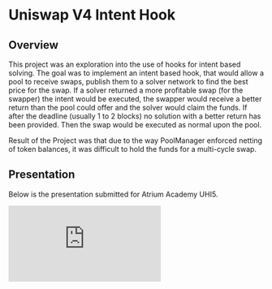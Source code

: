 # Uniswap V4 Intent Hook

## Overview

This project was an exploration into the use of hooks for intent based solving.
The goal was to implement an intent based hook, that would allow a pool to receive swaps, publish them to a solver network to find the best price for the swap. If a solver returned a more profitable swap (for the swapper) the intent would be executed, the swapper would receive a better return than the pool could offer and the solver would claim the funds. If after the deadline (usually 1 to 2 blocks) no solution with a better return has been provided. Then the swap would be executed as normal upon the pool.

Result of the Project was that due to the way PoolManager enforced netting of token balances, it was difficult to hold the funds for a multi-cycle swap.

## Presentation

Below is the presentation submitted for Atrium Academy UHI5.

<iframe
  src="https://www.loom.com/embed/c59e1a9eb2064d4a855cabab3941a514"
  frameborder="0"
  allowfullscreen
  allow="autoplay; encrypted-media"
  style={{
    width: "100%",
    height: "500px",
    borderRadius: "12px",
  }}
/>

<iframe
  src="https://docs.google.com/presentation/d/e/2PACX-1vRI3svpe1qNrtamn2aDuSlp4_eawgY237ae49o_4P50X8vBA2dVZguio3eA5nauS3ubdOWvwwxl-7tl/embed?start=false&loop=false&delayms=3000"
  frameBorder="0"
  allowFullScreen
  allow="autoplay; encrypted-media"
  style={{
    width: "100%",
    height: "500px",
    borderRadius: "12px",
  }}
/>

## UHI5 Submission

Email: john@johnwhitton.com

Description: Jincubator IntentSwapHook allows swaps to be created with a delay period before execution, enabling solvers to find a more efficient trade and provide higher-return tokens to the swapper.

Tags: CoW, Cross-Chain, Custom hooks, DEX, LP Liquidity, Unichain

Integrations: Across, Circle, EigenLayer, Flaunch, Ink

Submission Type: Hook Incubator (UHI)

Cohort: UHI5

Created by: John Whitton

### How did you integrate our partners, if any?

For the UHI5 project. The focus was on the IntentSwapHook; partner integration is planned for subsequent phases, and I will reach out to each partner with detailed implementation plans. Please see [https://deck.jincubator.com](https://deck.jincubator.com) for high-level integration overviews with EigenLayer, Circle, Across, Ink, and Flaunch.

### What are the key links to share? (Ex. demo video, GitHub, deck)

Github: [https://github.com/jincubator/uhi5-protocol](https://github.com/jincubator/uhi5-protocol)

Slides: [https://uhi5-deck.jincubator.com/](https://uhi5-deck.jincubator.com/)

Project Link: [https://jincubator.com/](https://jincubator.com/)

Demo Video: [https://uhi5-demo.jincubator.com/](https://uhi5-demo.jincubator.com/)

### Problem / Background: What inspired the idea? What problems are you solving?

Liquidity Fragmentation and Capital Efficiency are two of the largest problems as we roll out more protocols and blockchains. This is addressed by two approaches that work together in unison. Intent-based swaps using solvers and Chain Abstraction using Cross-chain Intents (ERC-7683), enabling the seamless flow of funds between chains.

### Impact: What makes this project unique? What impact will this make?

This project lays the foundation for any pool to provide a better return for swappers and more capital efficiency for Liquidity Providers. It achieves this by creating a hook that allows swaps to be created with a delay period before execution, enabling solvers to find a more efficient trade and provide higher-return tokens to the swapper.

This is part of a broader technical landscape design to be built on 4 key components

1. IntentSwap Hook - A hook allowing swaps to be created with a delay period before execution, enabling solvers to find a more efficient trade, giving higher return tokens to the swapper.
2. Liquidity Indexing - Comprehensive liquidity indexing tooling allowing for
   a. Indexing of all Protocols
   b. Simulating swaps over all protocols in milliseconds to find the best trading route
   c. Execution of swaps via a unified interface
3. Intent execution framework that enables the trade execution across multiple protocols.
4. Liquidity rebalancing and settlement tools enabling liquidity providers to rebalance their portfolios across both yield-earning protocols, assets, and chains.

Note: Currently there is no front end but docs can be found at [https://jincubator.com](https://jincubator.com)

### Challenges: What was challenging about building this project?

The solutions space is quite large, making prioritizing which components to build for this project challenging. As such, sponsor integrations were deprioritized and have only a high-level specification rather than a working proof of concept.

Secondly, this space is rapidly evolving with new tooling and solutions becoming available. Specifically, Intent execution frameworks like Uniswap's the-compact and Liquidity Indexing solutions, such as Tycho’s SDK, are still under development and

### Team: Who is on the team? What are their backgrounds?

Development is being lead by John Whitton, below are some handy links about him.

- [github](https://github.com/johnwhitton): Johns github profile
- [johnwhitton.com](https://johnwhitton.com/): All about John, his work, writing, research etc.
- [My Resume](https://resume.johnwhitton.com/): One-page resume in pdf format.
- [Overview](https://overview.johnwhitton.com/): A little infographic of John's history
- [Writing](https://johnwhitton.com/posts.html) and [Research](https://johnwhitton.com/research.html): Some writing and research John has done (a little outdated)
- [Uniswap v4](https://github.com/johnwhitton/uhi5-exercises): Completed exercises and references for the Uniswap Hook Incubator

## Repository

The repository resides at [uhi5-protocol](https://github.com/jincubator/uhi5-Protocol/blob/main/notes/SCENARIOS.md)
Below are some sample scenarios

### Scenarios

Gives an Overview of the Actors, Contracts and Scenarios for Jincubator.

#### Actors

- Liquidity Provider: Provides Liquidity
- Swapper: Performs Swaps
- Solver: Finds Most Efficient Swaps
- Jincubator: Deploys UniswapHook and Liquidity Pools - may have privileged owner functions for prototyping.

#### Contracts

- UniswapHook
- Pools
  - ETH/USD - Reference Pool
  - ETH/USD - Intent Pool using Uniswap Hook

#### [The-compact](https://deepwiki.com/jincubator/the-compact)

- [Sponsors(depositors)](https://github.com/jincubator/the-compact?tab=readme-ov-file#sponsors-depositors): Sponsors own the underlying assets and create resource locks to make them available under specific conditions.
  - Swapper
  - Liquidity Provider
- [Arbiters](https://github.com/jincubator/the-compact?tab=readme-ov-file#arbiters--claimants-eg-fillers): Arbiters verify conditions and process claims.
- [Claimants(e.g. Fillers)](https://github.com/jincubator/the-compact?tab=readme-ov-file#arbiters--claimants-eg-fillers): Claimants are the recipients.
- [Relayers](https://github.com/jincubator/the-compact?tab=readme-ov-file#relayers): Relayers can perform certain interactions on behalf of sponsors and/or claimants.
- [Allocators (Infrastructure)](https://github.com/jincubator/the-compact?tab=readme-ov-file#allocators-infrastructure): Allocators are crucial infrastructure for ensuring resource lock integrity.
- [Emmisaries](https://github.com/jincubator/the-compact?tab=readme-ov-file#summary): Sponsors can also optionally assign an emissary to act as a fallback signer for authorizing claims against their compacts. This is particularly helpful for smart contract accounts or other scenarios where signing keys might change.

### Protocol Deployment

### Liquidity Provisioning

1. Pool (providing tokens to a pool)
2. Pool Manager (providing tokens to the pool manager to be used dynamically)
3. Compact (to be used by Solvers for Swaps using Pools)
4. Compact (to be used by Solvers for Direct Swaps based on Price Oracle and Profit)

#### Pool

#### Yield Earning Vaults (ERC-4626)

#### Assets for Solving Intents

### Intent Swap - No LP Funds

1. Swapper creates Swap which creates a compact for the output tokens required (locks funds)
   1. Pricing comes from ....
2. Solver listens to the event calls simulate and finds the best price (a swap on a pool using Swappers Funds)
3. Solver gets exclusivity
4. Solver executes the swap using swappers funds and returning output tokens to swapper

### Intent Swap - LP funds

1. LP Provides funds for Solving to the-compact and permissions solver
2. Swapper creates Swap which creates a compact for the output tokens required (locks funds)
   1. Pricing comes from ....
3. Solver listens to the event calls simulate and finds the best price
   1. Option 1 - a swap on a pool using Swappers Funds
   2. Option 2 - a direct swap using LP's funds
4. Solver gets exclusivity
5. Solver executes the swap
   1. Option 1 - Using Swappers funds and returning tokens to swapper
   2. Option 2 - Using LP's funds and returning funds to the-compact
6. Settlement
   1. FastTrak
   2. Batch
7. Rebalancing
   1. Rebalancing Job

### Swap Vanilla

### Swap Booster

### Async Swap and then Solve (double spend)

1. Swapper creates a swap on Uniswap v4 Pool (Booster Pool or Vanilla Pool)
2. Input tokens are held based on Time Delay (say 10 blocks)
3. Intent is created by Solver locking LP funds for Input Token and Output Token Amount above - gas fees and profit %
   4a. Intent is executed (note this is outside of Pool, other option is to pass solve calldata to Pool and execute solve in Pool)
   1. LP deposits liquidity in the form of Output Token with intentId (CompactId)
   2. Deposited Output Tokens are given to the original swapper and Locked Input Tokens are given to the Solver
      4b. Intent is not executed and swap is attempted at time of deadline.

### Swap then Solve (lock funds and then double spend)

### Async Swap then Solve

### Swap and Solve (Pass Payload Data In)

### Compact Introduction.

### Swap Intent Based

Swap 1 ETH for max USDC on Unichain

1. Swap is created
   1. Locks ETH on PoolManager
   2. Create compact for Solver to use 1 ETH if they can provide $2470 USDC or more
   3. Emits event for Intent Creation
2. Solver provides Solution
   1. Accesses Funds (provide our own initially)
   2. Does Swap
   3. Proves have satisfied condition

### Cross Chain Swap

### ReHypothecation

### Liquidity Settlement
